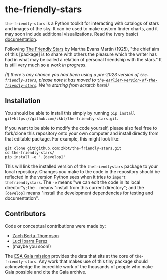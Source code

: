 # the-friendly-stars
`the-friendly-stars` is a Python toolkit for interacting with catalogs of stars and images of the sky. It can be used to make custom finder charts, and it may soon include additional visualizations. Read the (very basic) [documentation](https://zkbt.github.io/the-friendly-stars/).

Following [The Friendly Stars](https://books.google.com/books?id=uUYJAAAAIAAJ&printsec=frontcover&source=gbs_ge_summary_r&cad=0#v=onepage&q&f=false) by Martha Evans Martin (1925), "the chief aim of this [package] is to share with others the pleasure which the writer has had in what may be called a relation of personal friendship with the stars." It is still very much so a *work in progress*.

*(If there's any chance you had been using a pre-2023 version of `the-friendly-stars`, please note it has moved to [`the-earlier-version-of-the-friendly-stars`](https://github.com/zkbt/the-earlier-version-of-the-friendly-stars). We're starting from scratch here!)*

## Installation
You should be able to install this simply by running `pip install git+https://github.com/zkbt/the-friendly-stars.git`.

If you want to be able to modify the code yourself, please also feel free to fork/clone this repository onto your own computer and install directly from that editable package. For example, this might look like:
```
git clone git@github.com:zkbt/the-friendly-stars.git
cd the-friendly-stars/
pip install -e '.[develop]'
```
This will link the installed version of the `thefriendlystars` package to your local repository. Changes you make to the code in the repository should be reflected in the version Python sees when it tries to `import thefriendlystars`. The `-e` means "we can edit the code in its local director"y; the `.` means "install from this current directory"; and the `[develop]` means "install the development dependencies for testing and documentation".

## Contributors

Code or conceptual contributions were made by:
- [Zach Berta-Thompson](https://github.com/zkbt)
- [Luci Ibarra Perez](https://github.com/luib0557)
- (maybe you soon!)

The [ESA Gaia mission](https://gea.esac.esa.int/archive/) provides the data that sits at the core of `the-friendly-stars`. Any work that makes use of this tiny package should acknowledge the incredible work of the thousands of people who make Gaia possible and cite the Gaia archive.
